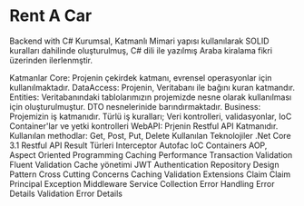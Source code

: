 # Rent A Car
Backend with C#
Kurumsal, Katmanlı Mimari yapısı kullanılarak SOLID kuralları dahilinde oluşturulmuş, C# dili ile yazılmış Araba kiralama fikri üzerinden ilerlenmştir.

Katmanlar
Core: Projenin çekirdek katmanı, evrensel operasyonlar için kullanılmaktadır.
DataAccess: Projenin, Veritabanı ile bağını kuran katmandır.
Entities: Veritabanındaki tablolarımızın projemizde nesne olarak kullanılması için oluşturulmuştur. DTO nesnelerinide barındırmaktadır.
Business: Projemizin iş katmanıdır. Türlü iş kuralları; Veri kontrolleri, validasyonlar, IoC Container'lar ve yetki kontrolleri
WebAPI: Prjenin Restful API Katmanıdır. Kullanılan methodlar: Get, Post, Put, Delete
Kullanılan Teknolojiler
.Net Core 3.1
Restful API
Result Türleri
Interceptor
Autofac
IoC Containers
AOP, Aspect Oriented Programming
Caching
Performance
Transaction
Validation
Fluent Validation
Cache yönetimi
JWT Authentication
Repository Design Pattern
Cross Cutting Concerns
Caching
Validation
Extensions
Claim
Claim Principal
Exception Middleware
Service Collection
Error Handling
Error Details
Validation Error Details
